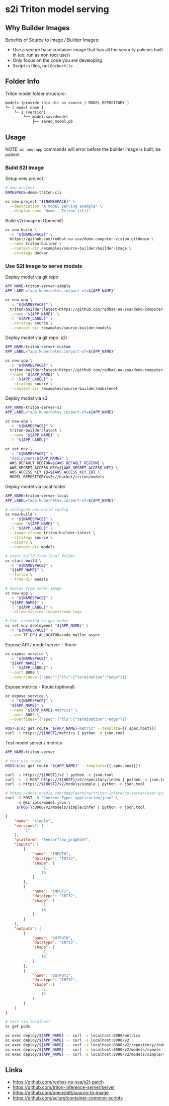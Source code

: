 # s2i Triton model serving

## Why Builder Images

Benefits of Source to Image / Builder Images:

- Use a secure base container image that has all the security policies built in (ex: run as non root user)
- Only focus on the code you are developing
- Script in files, not `Dockerfile`

## Folder Info

Triton model folder structure:

```sh
models (provide this dir as source / MODEL_REPOSITORY )
└─ [ model name ]
    └─ 1 (version)
        └── model.savedmodel
            ├── saved_model.pb
```

## Usage

NOTE: `oc new-app` commands will error before the builder image is built; be patient.

### Build S2I Image

Setup new project

```sh
# new project
NAMESPACE=demo-triton-cli

oc new-project "${NAMESPACE}" \
  --description "A model serving example" \
  --display-name "Demo - Triton (cli)"
```

Build s2i image in Openshift

```sh
oc new-build \
  -n "${NAMESPACE}" \
  https://github.com/redhat-na-ssa/demo-computer-vision.git#main \
  --name triton-builder \
  --context-dir /examples/source-builder/builder-image \
  --strategy docker
```

### Use S2I Image to serve models

Deploy model via git repo

```sh
APP_NAME=triton-server-simple
APP_LABEL="app.kubernetes.io/part-of=${APP_NAME}"

oc new-app \
  -n "${NAMESPACE}" \
  triton-builder:latest~https://github.com/redhat-na-ssa/demo-computer-vision.git#main \
  --name "${APP_NAME}" \
  -l "${APP_LABEL}" \
  --strategy source \
  --context-dir /examples/source-builder/models
```

Deploy model via git repo .s2i

```sh
APP_NAME=triton-server-custom
APP_LABEL="app.kubernetes.io/part-of=${APP_NAME}"

oc new-app \
  -n "${NAMESPACE}" \
  triton-builder:latest~https://github.com/redhat-na-ssa/demo-computer-vision.git#main \
  --name "${APP_NAME}" \
  -l "${APP_LABEL}" \
  --strategy source \
  --context-dir /examples/source-builder/mobilenet
```

Deploy model via s3

```sh
APP_NAME=triton-server-s3
APP_LABEL="app.kubernetes.io/part-of=${APP_NAME}"

oc new-app \
  -n "${NAMESPACE}" \
  triton-builder:latest \
  --name "${APP_NAME}" \
  -l "${APP_LABEL}"

oc set env \
  -n "${NAMESPACE}" \
  "deployment/${APP_NAME}" \
  AWS_DEFAULT_REGION=${AWS_DEFAULT_REGION} \
  AWS_SECRET_ACCESS_KEY=${AWS_SECRET_ACCESS_KEY} \
  AWS_ACCESS_KEY_ID=${AWS_ACCESS_KEY_ID} \
  MODEL_REPOSITORY=s3://bucket/triton/models
```

Deploy model via local folder

```sh
APP_NAME=triton-server-local
APP_LABEL="app.kubernetes.io/part-of=${APP_NAME}"

# configure new build config
oc new-build \
  -n "${NAMESPACE}" \
  --name "${APP_NAME}" \
  -l "${APP_LABEL}" \
  --image-stream triton-builder:latest \
  --strategy source \
  --binary \
  --context-dir models
```

```sh
# start build from local folder
oc start-build \
  -n "${NAMESPACE}" \
  "${APP_NAME}" \
  --follow \
  --from-dir models
```

```sh
# deploy from model image
oc new-app \
  -n "${NAMESPACE}" \
  "${APP_NAME}" \
  -l "${APP_LABEL}" \
  --allow-missing-imagestream-tags

# fix: crashing on gpu nodes
oc set env deployment "${APP_NAME}" \
  -n "${NAMESPACE}" \
  --env TF_GPU_ALLOCATOR=cuda_malloc_async
```

Expose API / model server - Route

```sh
oc expose service \
  -n "${NAMESPACE}" \
  "${APP_NAME}" \
  -l "${APP_LABEL}" \
  --port 8000 \
  --overrides='{"spec":{"tls":{"termination":"edge"}}}'
```

Expose metrics  - Route (optional)

```sh
oc expose service \
  -n "${NAMESPACE}" \
  "${APP_NAME}" \
  --name "${APP_NAME}-metrics" \
  --port 8002 \
  --overrides='{"spec":{"tls":{"termination":"edge"}}}'

HOST=$(oc get route "${APP_NAME}-metric" --template={{.spec.host}})
curl -s https://${HOST}/metrics | python -m json.tool
```

Test model server / metrics

```sh
APP_NAME=triton-server

# test via route
HOST=$(oc get route "${APP_NAME}" --template={{.spec.host}})

curl -s https://${HOST}/v2 | python -m json.tool
curl -s -X POST https://${HOST}/v2/repository/index | python -m json.tool
curl -s https://${HOST}/v2/models/simple | python -m json.tool
```

```sh
# https://docs.nvidia.com/deeplearning/triton-inference-server/user-guide/docs/protocol/extension_model_repository.html#index
curl -X POST -H "Content-Type: application/json" \
     -d @scripts/model.json \
     ${HOST}:8000/v2/models/simple/infer | python -m json.tool
```

```json
{
    "name": "simple",
    "versions": [
        "1"
    ],
    "platform": "tensorflow_graphdef",
    "inputs": [
        {
            "name": "INPUT0",
            "datatype": "INT32",
            "shape": [
                -1,
                16
            ]
        },
        {
            "name": "INPUT1",
            "datatype": "INT32",
            "shape": [
                -1,
                16
            ]
        }
    ],
    "outputs": [
        {
            "name": "OUTPUT0",
            "datatype": "INT32",
            "shape": [
                -1,
                16
            ]
        },
        {
            "name": "OUTPUT1",
            "datatype": "INT32",
            "shape": [
                -1,
                16
            ]
        }
    ]
}
```

```sh
# test via localhost
oc get pods

oc exec deploy/${APP_NAME} -- curl -s localhost:8000/metrics
oc exec deploy/${APP_NAME} -- curl -s localhost:8000/v2
oc exec deploy/${APP_NAME} -- curl -s localhost:8000/v2/repository/index
oc exec deploy/${APP_NAME} -- curl -s localhost:8000/v2/models/simple
oc exec deploy/${APP_NAME} -- curl -s localhost:8000/v2/models/simple/config
```

## Links

- https://github.com/redhat-na-ssa/s2i-patch
- https://github.com/triton-inference-server/server
- https://github.com/openshift/source-to-image
- https://github.com/sclorg/container-common-scripts
